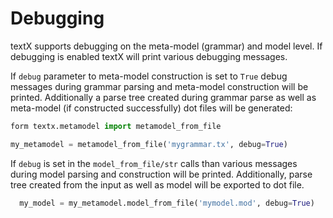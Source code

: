# Debugging

textX supports debugging on the meta-model (grammar) and model level. If
debugging is enabled textX will print various debugging messages.

If `debug` parameter to meta-model construction is set to `True` debug messages
during grammar parsing and meta-model construction will be printed. Additionally
a parse tree created during grammar parse as well as meta-model (if constructed
successfully) dot files will be generated:

```python
form textx.metamodel import metamodel_from_file

my_metamodel = metamodel_from_file('mygrammar.tx', debug=True)
```

If `debug` is set in the `model_from_file/str` calls than various
messages during model parsing and construction will be printed. Additionally,
parse tree created from the input as well as model will be exported to dot
file.

```python
  my_model = my_metamodel.model_from_file('mymodel.mod', debug=True)
```
